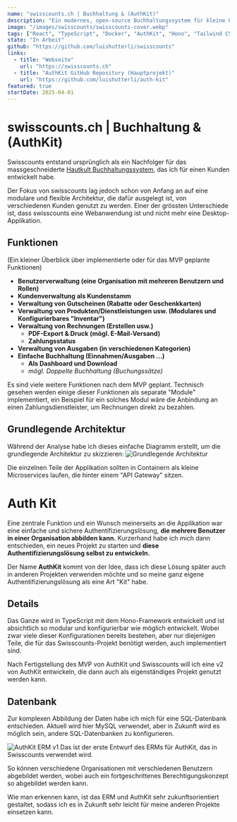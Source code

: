 ```yaml
---
name: "swisscounts.ch | Buchhaltung & (AuthKit)"
description: "Ein modernes, open-source Buchhaltungssystem für kleine Unternehmen"
image: "/images/swisscounts/swisscounts-cover.webp"
tags: ["React", "TypeScript", "Docker", "AuthKit", "Hono", "Tailwind CSS"]
state: "In Arbeit"
github: "https://github.com/luishutterli/swisscounts"
links:
  - title: "Webseite"
    url: "https://swisscounts.ch"
  - title: "AuthKit GitHub Repository (Hauptprojekt)"
    url: "https://github.com/luishutterli/auth-kit"
featured: true
startDate: 2025-04-01
---
```


# swisscounts.ch | Buchhaltung & (AuthKit)
Swisscounts entstand ursprünglich als ein Nachfolger für das massgeschneiderte [Hautkult Buchhaltungssystem](/projects/hautkult), das ich für einen Kunden entwickelt habe.

Der Fokus von swisscounts lag jedoch schon von Anfang an auf eine modulare und flexible Architektur, die dafür ausgelegt ist, von verschiedenen Kunden genutzt zu werden.
Einer der grössten Unterschiede ist, dass swisscounts eine Webanwendung ist und nicht mehr eine Desktop-Applikation.

## Funktionen
(Ein kleiner Überblick über implementierte oder für das MVP geplante Funktionen)

- **Benutzerverwaltung (eine Organisation mit mehreren Benutzern und Rollen)**
- **Kundenverwaltung als Kundenstamm**
- **Verwaltung von Gutscheinen (Rabatte oder Geschenkkarten)**
- **Verwaltung von Produkten/Dienstleistungen usw. (Modulares und Konfigurierbares "Inventar")**
- **Verwaltung von Rechnungen (Erstellen usw.)**
  - **PDF-Export & Druck (mögl. E-Mail-Versand)**
  - **Zahlungsstatus**
- **Verwaltung von Ausgaben (in verschiedenen Kategorien)**
- **Einfache Buchhaltung (Einnahmen/Ausgaben ...)**
  - **Als Dashboard und Download**
  - *mögl. Doppelte Buchhaltung (Buchungssätze)*

Es sind viele weitere Funktionen nach dem MVP geplant. Technisch gesehen werden einige dieser Funktionen als separate "Module" implementiert, ein Beispiel für ein solches Modul wäre die Anbindung an einen Zahlungsdienstleister, um Rechnungen direkt zu bezahlen.

## Grundlegende Architektur
Während der Analyse habe ich dieses einfache Diagramm erstellt, um die grundlegende Architektur zu skizzieren:
![Grundlegende Architektur](/images/swisscounts/basic-architecture.png)

Die einzelnen Teile der Applikation sollten in Containern als kleine Microservices laufen, die hinter einem "API Gateway" sitzen.

# Auth Kit
Eine zentrale Funktion und ein Wunsch meinerseits an die Applikation war eine einfache und sichere Authentifizierungslösung, **die mehrere Benutzer in einer Organisation abbilden kann.**
Kurzerhand habe ich mich dann entschieden, ein neues Projekt zu starten und **diese Authentifizierungslösung selbst zu entwickeln.**

Der Name **AuthKit** kommt von der Idee, dass ich diese Lösung später auch in anderen Projekten verwenden möchte und so meine ganz eigene Authentifizierungslösung als eine Art "Kit" habe.

## Details
Das Ganze wird in TypeScript mit dem Hono-Framework entwickelt und ist absichtlich so modular und konfigurierbar wie möglich entwickelt. Wobei zwar viele dieser Konfigurationen bereits bestehen, aber nur diejenigen Teile, die für das Swisscounts-Projekt benötigt werden, auch implementiert sind.

Nach Fertigstellung des MVP von AuthKit und Swisscounts will ich eine v2 von AuthKit entwickeln, die dann auch als eigenständiges Projekt genutzt werden kann.

## Datenbank
Zur komplexen Abbildung der Daten habe ich mich für eine SQL-Datenbank entschieden. Aktuell wird hier MySQL verwendet, aber in Zukunft wird es möglich sein, andere SQL-Datenbanken zu konfigurieren.

![AuthKit ERM v1](/images/swisscounts/auth-kit-erm-v1.png)
Das ist der erste Entwurf des ERMs für AuthKit, das in Swisscounts verwendet wird.

So können verschiedene Organisationen mit verschiedenen Benutzern abgebildet werden, wobei auch ein fortgeschrittenes Berechtigungskonzept so abgebildet werden kann.

Wie man erkennen kann, ist das ERM und AuthKit sehr zukunftsorientiert gestaltet, sodass ich es in Zukunft sehr leicht für meine anderen Projekte einsetzen kann.